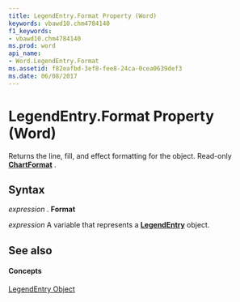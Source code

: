 ```yaml
---
title: LegendEntry.Format Property (Word)
keywords: vbawd10.chm4784140
f1_keywords:
- vbawd10.chm4784140
ms.prod: word
api_name:
- Word.LegendEntry.Format
ms.assetid: f82eafbd-3ef8-fee8-24ca-0cea0639def3
ms.date: 06/08/2017
---
```



# LegendEntry.Format Property (Word)

Returns the line, fill, and effect formatting for the object. Read-only  **[ChartFormat](chartformat-object-word.md)** .


## Syntax

 _expression_ . **Format**

 _expression_ A variable that represents a **[LegendEntry](legendentry-object-word.md)** object.


## See also


#### Concepts


[LegendEntry Object](legendentry-object-word.md)

